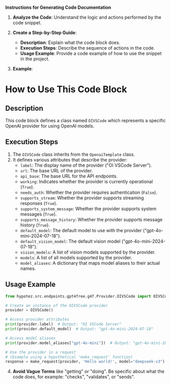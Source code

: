 **Instructions for Generating Code Documentation**

1. **Analyze the Code**: Understand the logic and actions performed by the code snippet.

2. **Create a Step-by-Step Guide**:
    - **Description**: Explain what the code block does.
    - **Execution Steps**: Describe the sequence of actions in the code.
    - **Usage Example**: Provide a code example of how to use the snippet in the project.

3. **Example**:

How to Use This Code Block
=========================================================================================

Description
-------------------------
This code block defines a class named `OIVSCode` which represents a specific OpenAI provider for using OpenAI models. 

Execution Steps
-------------------------
1. The `OIVSCode` class inherits from the `OpenaiTemplate` class.
2. It defines various attributes that describe the provider:
    - `label`: The display name of the provider ("OI VSCode Server").
    - `url`: The base URL of the provider.
    - `api_base`: The base URL for the API endpoints.
    - `working`: Indicates whether the provider is currently operational (`True`).
    - `needs_auth`: Whether the provider requires authentication (`False`).
    - `supports_stream`: Whether the provider supports streaming responses (`True`).
    - `supports_system_message`: Whether the provider supports system messages (`True`).
    - `supports_message_history`: Whether the provider supports message history (`True`).
    - `default_model`: The default model to use with the provider ("gpt-4o-mini-2024-07-18").
    - `default_vision_model`: The default vision model ("gpt-4o-mini-2024-07-18").
    - `vision_models`: A list of vision models supported by the provider.
    - `models`: A list of all models supported by the provider.
    - `model_aliases`: A dictionary that maps model aliases to their actual names.

Usage Example
-------------------------

```python
from hypotez.src.endpoints.gpt4free.g4f.Provider.OIVSCode import OIVSCode

# Create an instance of the OIVSCode provider
provider = OIVSCode()

# Access provider attributes
print(provider.label)  # Output: "OI VSCode Server"
print(provider.default_model)  # Output: "gpt-4o-mini-2024-07-18"

# Access model aliases
print(provider.model_aliases["gpt-4o-mini"])  # Output: "gpt-4o-mini-2024-07-18"

# Use the provider in a request
# (Example using a hypothetical 'make_request' function)
response = make_request(provider, 'Hello world!', model="deepseek-v3") 
```

4. **Avoid Vague Terms** like "getting" or "doing". Be specific about what the code does, for example: "checks", "validates", or "sends".